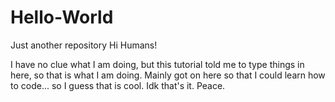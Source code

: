 # Hello-World
Just another repository
Hi Humans!

I have no clue what I am doing, but this tutorial told me to type things in here, so that is what I am doing. Mainly got on here so that I could learn how to code... so I guess that is cool. Idk that's it. Peace.
